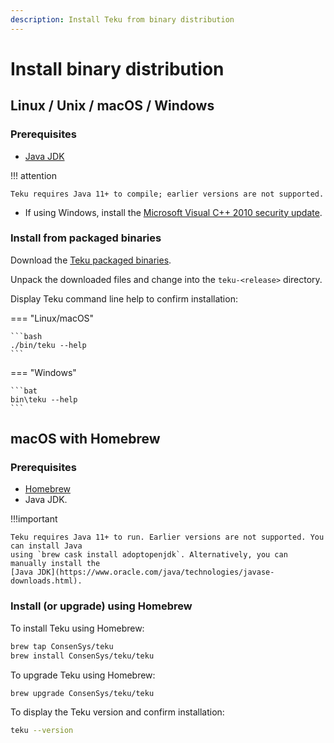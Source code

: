 ```yaml
---
description: Install Teku from binary distribution
---
```


# Install binary distribution

## Linux / Unix / macOS / Windows

### Prerequisites

* [Java JDK](https://www.oracle.com/java/technologies/javase-downloads.html)

!!! attention

    Teku requires Java 11+ to compile; earlier versions are not supported.

* If using Windows, install the [Microsoft Visual C++ 2010 security update](https://www.microsoft.com/en-us/download/details.aspx?id=26999).

### Install from packaged binaries

Download the [Teku packaged binaries](https://github.com/ConsenSys/teku/releases).

Unpack the downloaded files and change into the `teku-<release>` directory.

Display Teku command line help to confirm installation:

=== "Linux/macOS"

    ```bash
    ./bin/teku --help
    ```

=== "Windows"

    ```bat
    bin\teku --help
    ```

## macOS with Homebrew

### Prerequisites

* [Homebrew](https://brew.sh/)
* Java JDK.

!!!important

    Teku requires Java 11+ to run. Earlier versions are not supported. You can install Java
    using `brew cask install adoptopenjdk`. Alternatively, you can manually install the 
    [Java JDK](https://www.oracle.com/java/technologies/javase-downloads.html).

### Install (or upgrade) using Homebrew

To install Teku using Homebrew:

```bash
brew tap ConsenSys/teku
brew install ConsenSys/teku/teku
```

To upgrade Teku using Homebrew:

```bash
brew upgrade ConsenSys/teku/teku
```

To display the Teku version and confirm installation:

```bash
teku --version
```
